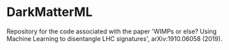 # DarkMatterML
Repository for the code associated with the paper 'WIMPs or else? Using Machine Learning to disentangle LHC signatures', arXiv:1910.06058 (2019).
